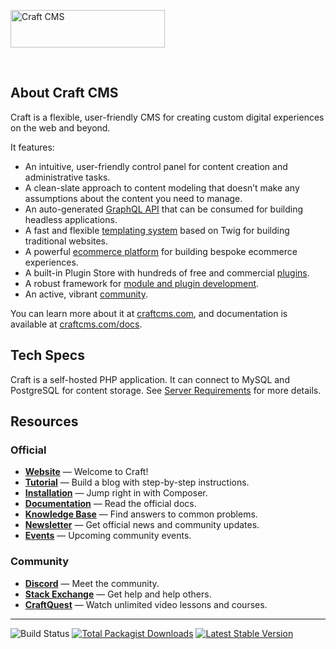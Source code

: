 <a href="https://craftcms.com/" rel="noopener" target="_blank"><img width="247" height="60" src="https://craftcms.com/craftcms.svg" alt="Craft CMS"></a>

<br>

## About Craft CMS

Craft is a flexible, user-friendly CMS for creating custom digital experiences on the web and beyond.

It features:

- An intuitive, user-friendly control panel for content creation and administrative tasks.
- A clean-slate approach to content modeling that doesn’t make any assumptions about the content you need to manage.
- An auto-generated [GraphQL API](https://craftcms.com/docs/3.x/graphql.html) that can be consumed for building headless applications.
- A fast and flexible [templating system](https://craftcms.com/docs/3.x/dev/twig-primer.html) based on Twig for building traditional websites.
- A powerful [ecommerce platform](https://craftcms.com/commerce) for building bespoke ecommerce experiences.
- A built-in Plugin Store with hundreds of free and commercial [plugins](https://plugins.craftcms.com/).
- A robust framework for [module and plugin development](https://craftcms.com/docs/3.x/extend/).
- An active, vibrant [community](https://craftcms.com/community).

You can learn more about it at [craftcms.com](https://craftcms.com), and documentation is available at [craftcms.com/docs](https://craftcms.com/docs/3.x/).

## Tech Specs

Craft is a self-hosted PHP application. It can connect to MySQL and PostgreSQL for content storage. See [Server Requirements](https://craftcms.com/docs/3.x/requirements.html) for more details.

## Resources

### Official

- **[Website](https://craftcms.com)** — Welcome to Craft!
- **[Tutorial](https://craftcms.com/docs/getting-started-tutorial/)** — Build a blog with step-by-step instructions.
- **[Installation](https://craftcms.com/docs/5.x/install.html)** — Jump right in with Composer.
- **[Documentation](https://craftcms.com/docs/)** — Read the official docs.
- **[Knowledge Base](https://craftcms.com/knowledge-base)** — Find answers to common problems.
- **[Newsletter](https://craftcms.com/newsletter/subscribe)** — Get official news and community updates.
- **[Events](https://craftcms.com/events)** — Upcoming community events.

### Community

- **[Discord](https://craftcms.com/discord)** — Meet the community.
- **[Stack Exchange](http://craftcms.stackexchange.com/)** — Get help and help others.
- **[CraftQuest](https://craftquest.io/)** — Watch unlimited video lessons and courses.

---

<p>
<img src="https://github.com/craftcms/cms/workflows/ci/badge.svg?branch=main" alt="Build Status">
<a href="https://packagist.org/packages/craftcms/cms"><img src="https://img.shields.io/packagist/dt/craftcms/cms.svg?label=downloads" alt="Total Packagist Downloads"></a>
<a href="https://github.com/craftcms/cms/releases"><img src="https://img.shields.io/github/tag/craftcms/cms.svg?label=stable" alt="Latest Stable Version"></a>
</p>
